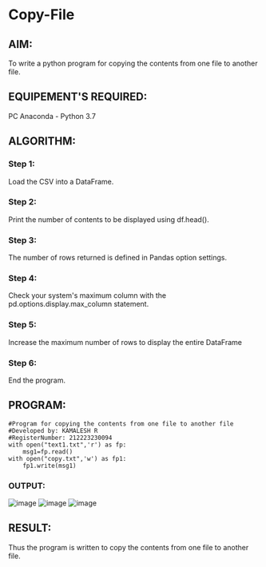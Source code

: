 # Copy-File
## AIM:
To write a python program for copying the contents from one file to another file.
## EQUIPEMENT'S REQUIRED: 
PC
Anaconda - Python 3.7
## ALGORITHM: 
### Step 1:
Load the CSV into a DataFrame.

### Step 2: 
Print the number of contents to be displayed using df.head().
 
### Step 3: 
The number of rows returned is defined in Pandas option settings.

### Step 4:  
Check your system's maximum column with the pd.options.display.max_column statement.

### Step 5: 
Increase the maximum number of rows to display the entire DataFrame

### Step 6: 
End the program.

## PROGRAM:
```
#Program for copying the contents from one file to another file
#Developed by: KAMALESH R
#RegisterNumber: 212223230094
with open("text1.txt",'r') as fp:
    msg1=fp.read()
with open("copy.txt",'w') as fp1:
    fp1.write(msg1)
```
### OUTPUT:

![image](https://github.com/KAMALESHNITHYA/Copy-File/assets/145743119/cb1e8af3-f813-4924-a734-0f7d90a1a35f)
![image](https://github.com/KAMALESHNITHYA/Copy-File/assets/145743119/31dcb7bc-5e6c-4fc6-9c10-8d89389aa781)
![image](https://github.com/KAMALESHNITHYA/Copy-File/assets/145743119/98ed2ec4-f75c-4e24-ba79-25e5b71a6bb0)


## RESULT:
Thus the program is written to copy the contents from one file to another file.
